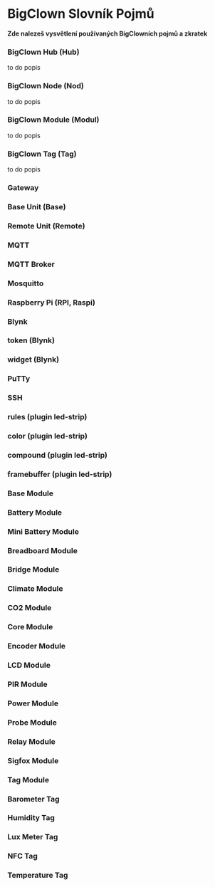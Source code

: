 # BigClown Slovník Pojmů


**Zde nalezeš vysvětlení používaných BigClowních pojmů a zkratek**

### BigClown Hub (Hub)
to do popis

### BigClown Node (Nod)
to do popis

### BigClown Module (Modul)
to do popis

### BigClown Tag (Tag)
to do popis

### Gateway

### Base Unit (Base)

### Remote Unit (Remote)

### MQTT

### MQTT Broker

### Mosquitto

### Raspberry Pi (RPI, Raspi)

### Blynk

### token (Blynk)

### widget (Blynk)

### PuTTy

### SSH

### rules (plugin led-strip)

### color (plugin led-strip)

### compound (plugin led-strip)

### framebuffer (plugin led-strip)

### Base Module 

### Battery Module

### Mini Battery Module

### Breadboard Module

### Bridge Module

### Climate Module

### CO2 Module

### Core Module

### Encoder Module

### LCD Module

### PIR Module

### Power Module

### Probe Module

### Relay Module

### Sigfox Module

### Tag Module

### Barometer Tag

### Humidity Tag

### Lux Meter Tag

### NFC Tag

### Temperature Tag
